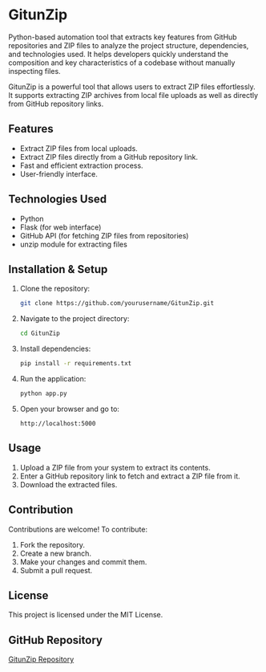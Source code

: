 # GitunZip
 Python-based automation tool that extracts key features from GitHub repositories and ZIP files to analyze the project structure, dependencies, and technologies used. It helps developers quickly understand the composition and key characteristics of a codebase without manually inspecting files.


GitunZip is a powerful tool that allows users to extract ZIP files effortlessly. It supports extracting ZIP archives from local file uploads as well as directly from GitHub repository links.

## Features
- Extract ZIP files from local uploads.
- Extract ZIP files directly from a GitHub repository link.
- Fast and efficient extraction process.
- User-friendly interface.

## Technologies Used
- Python
- Flask (for web interface)
- GitHub API (for fetching ZIP files from repositories)
- unzip module for extracting files

## Installation & Setup
1. Clone the repository:
   ```sh
   git clone https://github.com/yourusername/GitunZip.git
   ```
2. Navigate to the project directory:
   ```sh
   cd GitunZip
   ```
3. Install dependencies:
   ```sh
   pip install -r requirements.txt
   ```
4. Run the application:
   ```sh
   python app.py
   ```
5. Open your browser and go to:
   ```
   http://localhost:5000
   ```

## Usage
1. Upload a ZIP file from your system to extract its contents.
2. Enter a GitHub repository link to fetch and extract a ZIP file from it.
3. Download the extracted files.

## Contribution
Contributions are welcome! To contribute:
1. Fork the repository.
2. Create a new branch.
3. Make your changes and commit them.
4. Submit a pull request.

## License
This project is licensed under the MIT License.

## GitHub Repository
[GitunZip Repository](https://github.com/yourusername/GitunZip)
